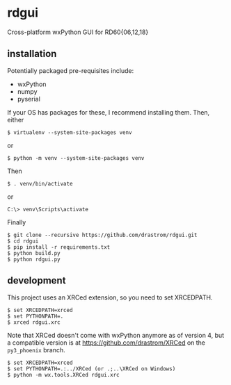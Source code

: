 # rdgui
Cross-platform wxPython GUI for RD60{06,12,18}

## installation
Potentially packaged pre-requisites include:
* wxPython
* numpy
* pyserial

If your OS has packages for these, I recommend installing them.  Then, either
```
$ virtualenv --system-site-packages venv
```
or
```
$ python -m venv --system-site-packages venv
```

Then
```
$ . venv/bin/activate
```
or
```
C:\> venv\Scripts\activate
```

Finally
```
$ git clone --recursive https://github.com/drastrom/rdgui.git
$ cd rdgui
$ pip install -r requirements.txt
$ python build.py
$ python rdgui.py
```

## development
This project uses an XRCed extension, so you need to set XRCEDPATH.
```
$ set XRCEDPATH=xrced
$ set PYTHONPATH=.
$ xrced rdgui.xrc
```

Note that XRCed doesn't come with wxPython anymore as of version 4, but a compatible version is at https://github.com/drastrom/XRCed on the `py3_phoenix` branch.
```
$ set XRCEDPATH=xrced
$ set PYTHONPATH=.:../XRCed (or .;..\XRCed on Windows)
$ python -m wx.tools.XRCed rdgui.xrc
```

